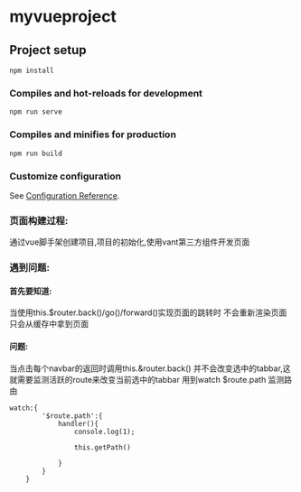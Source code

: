 # myvueproject

## Project setup
```
npm install
```

### Compiles and hot-reloads for development
```
npm run serve
```

### Compiles and minifies for production
```
npm run build
```

### Customize configuration
See [Configuration Reference](https://cli.vuejs.org/config/).


### 页面构建过程:
通过vue脚手架创建项目,项目的初始化,使用vant第三方组件开发页面

### 遇到问题:

#### 首先要知道:
当使用this.$router.back()/go()/forward()实现页面的跳转时
不会重新渲染页面只会从缓存中拿到页面

#### 问题:
当点击每个navbar的返回时调用this.&router.back()
并不会改变选中的tabbar,这就需要监测活跃的route来改变当前选中的tabbar
用到watch $route.path 监测路由
```
watch:{
        '$route.path':{
            handler(){
                console.log(1);
                
                this.getPath()
                
            }
        }
    }
```
